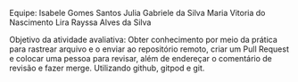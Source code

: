 Equipe:
Isabele Gomes Santos
Julia Gabriele da Silva
Maria Vitoria do Nascimento Lira
Rayssa Alves da Silva

Objetivo da atividade avaliativa:
Obter conhecimento por meio da prática para rastrear arquivo e o enviar ao repositório remoto, criar um Pull Request e colocar uma pessoa para revisar, além de endereçar o comentário de revisão e fazer merge. Utilizando github, gitpod e git.

